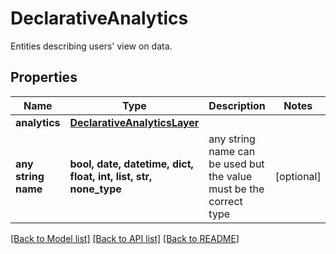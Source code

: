 # DeclarativeAnalytics

Entities describing users' view on data.

## Properties
Name | Type | Description | Notes
------------ | ------------- | ------------- | -------------
**analytics** | [**DeclarativeAnalyticsLayer**](DeclarativeAnalyticsLayer.md) |  | 
**any string name** | **bool, date, datetime, dict, float, int, list, str, none_type** | any string name can be used but the value must be the correct type | [optional]

[[Back to Model list]](../README.md#documentation-for-models) [[Back to API list]](../README.md#documentation-for-api-endpoints) [[Back to README]](../README.md)


